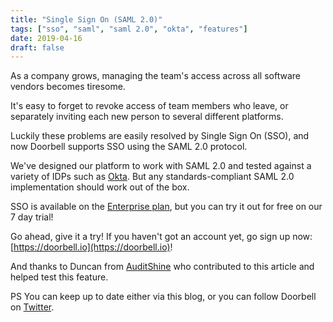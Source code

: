 ```yaml
---
title: "Single Sign On (SAML 2.0)"
tags: ["sso", "saml", "saml 2.0", "okta", "features"]
date: 2019-04-16
draft: false
---
```


As a company grows, managing the team's access across all software vendors becomes tiresome.

It's easy to forget to revoke access of team members who leave, or separately inviting each new person to several different platforms.

Luckily these problems are easily resolved by Single Sign On (SSO), and now Doorbell supports SSO using the SAML 2.0 protocol.

<!--more-->

We've designed our platform to work with SAML 2.0 and tested against a variety of IDPs such as [Okta](https://www.okta.com). But any standards-compliant SAML 2.0 implementation should work out of the box.

SSO is available on the [Enterprise plan](https://doorbell.io/pricing?ref=blog-sso), but you can try it out for free on our 7 day trial!

Go ahead, give it a try! If you haven't got an account yet, go sign up now: [https://doorbell.io](https://doorbell.io)!

And thanks to Duncan from [AuditShine](https://www.auditshine.com) who contributed to this article and helped test this feature.

PS You can keep up to date either via this blog, or you can follow Doorbell on [Twitter](https://twitter.com/doorbell_io).
